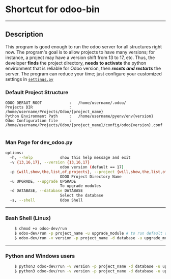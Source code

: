 # Shortcut for odoo-bin
***
## Description

This program is good enough to run the odoo server for all structures right now. The program's goal is to allow projects to have many versions; for instance, a project may have a version shift from 13 to 17, etc. Thus, the developer **finds** the project directory, **needs to activate** the python environment that is reliable for Odoo version, then **_resets and restarts_** the server. The program can reduce your time; just configure your customized settings in [```settings.py```](https://github.com/XharonX/odoo-dev/blob/main/settings.py)


### Default Project Structure
```
ODOO DEFAUT ROOT            :   /home/username/.odoo/
Projects DIR                :   /home/username/Projects/Odoo/{project_name}
Python Environment Path     :   /home/username/pyenv/env{version}
Odoo Configuration file     :   /home/username/Projects/Odoo/{project_name}/config/odoo{version}.conf


```

### Man Page for dev_odoo.py
```bash
options:
  -h, --help            show this help message and exit
  -v {13,16,17}, --version {13,16,17}
                        odoo version (default == 17)
  -p {will,show,the,list,of,projects}, --project {will,show,the,list,of,projects}
                        ODOO Project Directory Name
  -u UPGRADE, --upgrade UPGRADE
                        To upgrade modules
  -d DATABASE, --database DATABASE
                        Select the database
  -s, --shell           Odoo Shell

```
***

### Bash Shell (Linux)
```bash
    $ chmod +x odoo-dev/run
    $ odoo-dev/run -p project_name -u upgrade_module # to run default odoo version
    $ odoo-dev/run -v version -p project_name -d database -u upgrade_module -s # odoo shell
```
***
### Python and Windows users
```bash
    $ python3 odoo-dev/run -v version -p project_name -d database -u upgrade_module -s 
    $ python3 odoo-dev/run -v version -p project_name -d database -u upgrade_module
```

